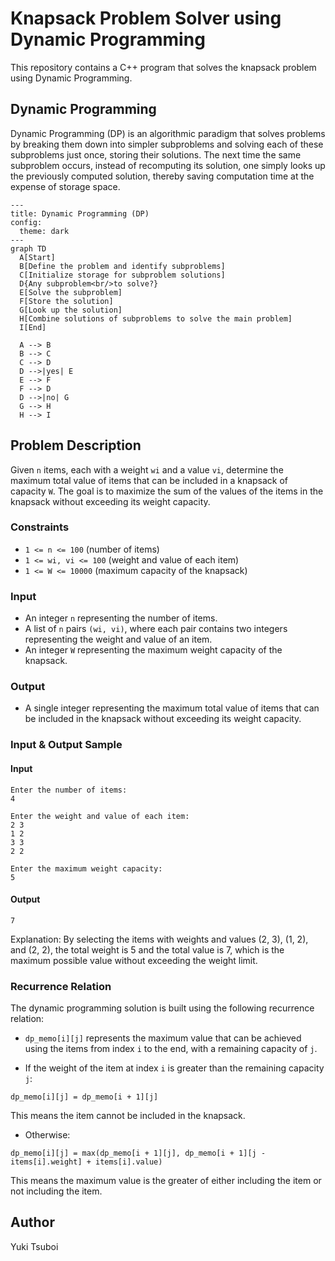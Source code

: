 # Knapsack Problem Solver using Dynamic Programming

This repository contains a C++ program that solves the knapsack problem using Dynamic Programming.

## Dynamic Programming
Dynamic Programming (DP) is an algorithmic paradigm that solves problems by breaking them down into simpler subproblems and solving each of these subproblems just once, storing their solutions. The next time the same subproblem occurs, instead of recomputing its solution, one simply looks up the previously computed solution, thereby saving computation time at the expense of storage space.
```mermaid
---
title: Dynamic Programming (DP)
config:
  theme: dark
---
graph TD
  A[Start]
  B[Define the problem and identify subproblems]
  C[Initialize storage for subproblem solutions]
  D{Any subproblem<br/>to solve?}
  E[Solve the subproblem]
  F[Store the solution]
  G[Look up the solution]
  H[Combine solutions of subproblems to solve the main problem]
  I[End]

  A --> B
  B --> C
  C --> D
  D -->|yes| E
  E --> F
  F --> D
  D -->|no| G
  G --> H
  H --> I
```

## Problem Description
Given `n` items, each with a weight `wi` and a value `vi`, determine the maximum total value of items that can be included in a knapsack of capacity `W`. The goal is to maximize the sum of the values of the items in the knapsack without exceeding its weight capacity.

### Constraints
- `1 <= n <= 100` (number of items)
- `1 <= wi, vi <= 100` (weight and value of each item)
- `1 <= W <= 10000` (maximum capacity of the knapsack)

### Input
- An integer `n` representing the number of items.
- A list of `n` pairs `(wi, vi)`, where each pair contains two integers representing the weight and value of an item.
- An integer `W` representing the maximum weight capacity of the knapsack.

### Output
- A single integer representing the maximum total value of items that can be included in the knapsack without exceeding its weight capacity.

### Input & Output Sample
#### Input
```
Enter the number of items:
4

Enter the weight and value of each item:
2 3
1 2
3 3
2 2

Enter the maximum weight capacity:
5
```

#### Output
```
7
```
Explanation: By selecting the items with weights and values (2, 3), (1, 2), and (2, 2), the total weight is 5 and the total value is 7, which is the maximum possible value without exceeding the weight limit.

### Recurrence Relation
The dynamic programming solution is built using the following recurrence relation:

- `dp_memo[i][j]` represents the maximum value that can be achieved using the items from index `i` to the end, with a remaining capacity of `j`.

- If the weight of the item at index `i` is greater than the remaining capacity `j`:

```
dp_memo[i][j] = dp_memo[i + 1][j]
```
This means the item cannot be included in the knapsack.

- Otherwise:
```
dp_memo[i][j] = max(dp_memo[i + 1][j], dp_memo[i + 1][j - items[i].weight] + items[i].value)
```
This means the maximum value is the greater of either including the item or not including the item.


## Author
Yuki Tsuboi